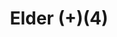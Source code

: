 ---
layout: item
title: Elder (+)(4)
item-id: 20924
datatable: true
id: 20924
name: "Elder (+)(4)"
members: true
lowalch: 16
highalch: 24
examine: "The potion blends the fury and bravery of Xeric's elder warriors. It was mixed perfectly!"
monsters:
  - id: 7526
    name: "Vanguard"
    members: true
    combat_level: 0
    wiki_url: "https://oldschool.runescape.wiki/w/Vanguard#Magic"
    drops:
      - quantity: "1"
        rarity: 1
    image: "https://oldschool.runescape.wiki/images/thumb/1/13/Vanguard_%28magic%29.png/280px-Vanguard_%28magic%29.png?db160"
---